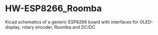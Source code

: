 # HW-ESP8266_Roomba
Kicad schematics of a generic ESP8266 board with interfaces for OLED-display, rotary encoder, Roomba and DC/DC
